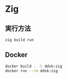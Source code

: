 # Zig

## 実行方法

`zig build run`

## Docker

```sh
docker build . -t ddsk:zig
docker run --rm ddsk:zig
```
